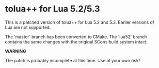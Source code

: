 # tolua++ for Lua 5.2/5.3

This is a patched version of tolua++ for Lua 5.2 and 5.3. Earlier versions of Lua are not supported.

The 'master' branch has been converted to CMake. The 'lua52' branch contains the same changes with the original SCons build system intact.

**WARNING**

The patch is probably incomplete at this time. Use at your own risk!
